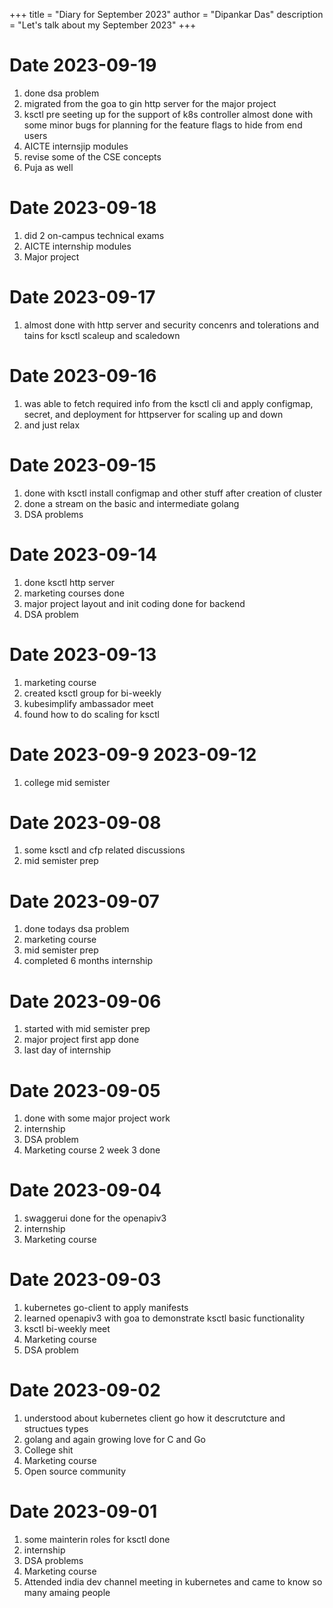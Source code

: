 +++
title = "Diary for September 2023"
author = "Dipankar Das"
description = "Let's talk about my September 2023"
+++

# Date 2023-09-19
1. done dsa problem
2. migrated from the goa to gin http server for the major project
3. ksctl pre seeting up for the support of k8s controller almost done with some minor bugs for planning for the feature flags to hide from end users
4. AICTE internsjip modules
5. revise some of the CSE concepts
6. Puja as well

# Date 2023-09-18
1. did 2 on-campus technical exams
2. AICTE internship modules
3. Major project

# Date 2023-09-17
1. almost done with http server and security concenrs and tolerations and tains for ksctl scaleup and scaledown

# Date 2023-09-16
1. was able to fetch required info from the ksctl cli and apply configmap, secret, and deployment for httpserver for scaling up and down
2. and just relax

# Date 2023-09-15
1. done with ksctl install configmap and other stuff after creation of cluster
2. done a stream on the basic and intermediate golang
3. DSA problems

# Date 2023-09-14
1. done ksctl http server
2. marketing courses done
3. major project layout and init coding done for backend
4. DSA problem

# Date 2023-09-13
1. marketing course
2. created ksctl group for bi-weekly
3. kubesimplify ambassador meet
4. found how to do scaling for ksctl

# Date 2023-09-9 2023-09-12
1. college mid semister

# Date 2023-09-08
1. some ksctl and cfp related discussions
2. mid semister prep

# Date 2023-09-07
1. done todays dsa problem
2. marketing course
3. mid semister prep
4. completed 6 months internship

# Date 2023-09-06
1. started with mid semister prep
2. major project first app done
3. last day of internship

# Date 2023-09-05
1. done with some major project work
2. internship
3. DSA problem
4. Marketing course 2 week 3 done

# Date 2023-09-04
1. swaggerui done for the openapiv3
2. internship
3. Marketing course

# Date 2023-09-03
1. kubernetes go-client to apply manifests
2. learned openapiv3 with goa to demonstrate ksctl basic functionality
3. ksctl bi-weekly meet
4. Marketing course
5. DSA problem

# Date 2023-09-02
1. understood about kubernetes client go how it descrutcture and structues types
2. golang and again growing love for C and Go
3. College shit
4. Marketing course
5. Open source community

# Date 2023-09-01
1. some mainterin roles for ksctl done
2. internship
3. DSA problems
4. Marketing course
5. Attended india dev channel meeting in kubernetes and came to know so many amaing people

